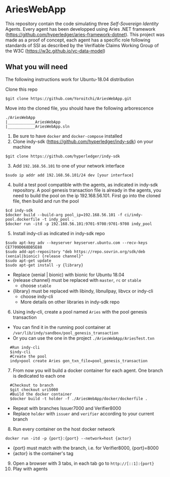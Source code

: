 # AriesWebApp
This repository contain the code simulating three *Self-Sovereign Identity* Agents. Every agent has been developped using Aries .NET framework (https://github.com/hyperledger/aries-framework-dotnet).
This project was made as a proof of concept, each agent has a specific role following standards of SSI as described by the Verifiable Claims Working Group of the W3C (https://w3c.github.io/vc-data-model) 

## What you will need
The following instructions work for Ubuntu-18.04 distribution

Clone this repo
```
$git clone https://github.com/Yoroitchi/AriesWebApp.git
```
Move into the cloned file, you should have the following arborescence
```
./AriesWebApp
|____________AriesWebApp
|____________AriesWebApp.sln
```
1. Be sure to have `docker` and `docker-compose` installed
2. Clone indy-sdk (https://github.com/hyperledger/indy-sdk) on your machine 
```
$git clone https://github.com/hyperledger/indy-sdk
```
3. Add `192.168.56.101` to one of your network interface
```
$sudo ip addr add 192.168.56.101/24 dev [your interface]
```
4. build a test pool compatible with the agents, as indicated in indy-sdk repository. A pool genesis transaction file is already in the agents, you need to build the pool on the ip 192.168.56.101.
First go into the cloned file, then build and run the pool
```
$cd indy-sdk
$docker build --build-arg pool_ip=192.168.56.101 -f ci/indy-pool.dockerfile -t indy_pool .
$docker run -itd -p 192.168.56.101:9701-9708:9701-9708 indy_pool
```
5. Install indy-cli as indicated in indy-sdk repo
```
$sudo apt-key adv --keyserver keyserver.ubuntu.com --recv-keys CE7709D068DB5E88
$sudo add-apt-repository "deb https://repo.sovrin.org/sdk/deb (xenial|bionic) {release channel}"
$sudo apt-get update
$sudo apt-get install -y {library}
```
* Replace (xenial | bionic) with bionic for Ubuntu 18.04
* {release channel} must be replaced with `master`, `rc` or `stable`
  * choose `stable`
* {library} must be replaced with libindy, libnullpay, libvcx or indy-cli
  * choose indy-cli
  * More details on other libraries in indy-sdk repo
6. Using indy-cli, create a pool named `Aries` with the pool genesis transaction
  * You can find it in the running pool container at `/var/lib/indy/sandbox/pool_genesis_transaction`
  * Or you can use the one in the project `./AriesWebApp/AriesTest.txn`
  ```
    #Run indy-cli
    $indy-cli
    #Create the pool
    indy>pool create Aries gen_txn_file=pool_genesis_transaction
  ```
 7. From now you will build a docker container for each agent. One branch is dedicated to each one
  ```
    #Checkout to branch 
    $git checkout uri5000
    #Build the docker container
    $docker build -t holder -f ./AriesWebApp/docker/dockerfile .
  ```
   * Repeat with branches Issuer7000 and Verifier8000
   * Replace `holder` with `issuer` and `verifier` according to your current branch
  8. Run every container on the host docker network
  ```
  docker run -itd -p {port}:{port} --network=host {actor}
  ```
   * {port} must match with the branch, i.e. for Verifier8000, {port}=8000
   * {actor} is the container's tag
  9. Open a browser with 3 tabs, in each tab go to `http://[::1]:{port}`
  10. Play with agents

